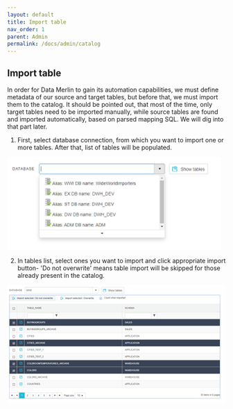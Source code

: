 ```yaml
---
layout: default
title: Import table
nav_order: 1
parent: Admin
permalink: /docs/admin/catalog
---
```


## Import table

In order for Data Merlin to gain its automation capabilities, we must define metadata of our source and target tables, but before that, we must import them to the catalog. It should be pointed out, that most of the time, only target tables need to be imported manually, while source tables are found and imported automatically, based on parsed mapping SQL. We will dig into that part later.

1.	First, select database connection, from which you want to import one or more tables. After that, list of tables will be populated.

![](../../snapshots/import_table_1.png)

2.	In tables list, select ones you want to import and click appropriate import button- 'Do not overwrite' means table import will be skipped for those already present in the catalog.

![](../../snapshots/import_table_2.png)
